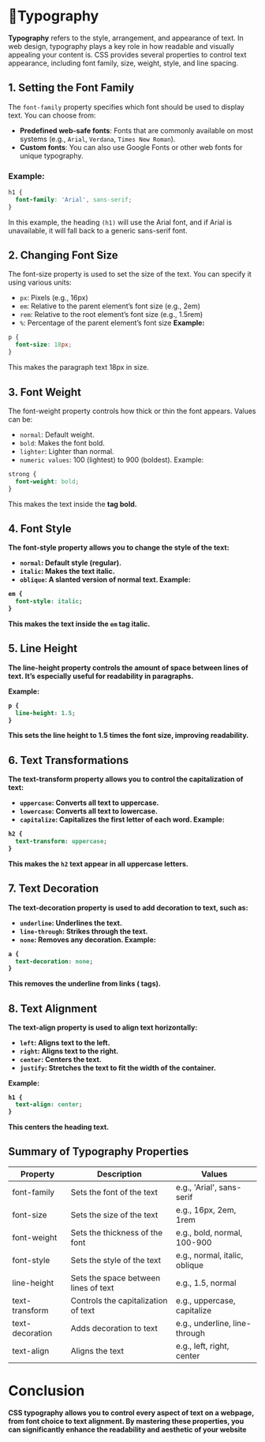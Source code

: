 # :shaved_ice:Typography

**Typography** refers to the style, arrangement, and appearance of text. In web design, typography plays a key role in how readable and visually appealing your content is. CSS provides several properties to control text appearance, including font family, size, weight, style, and line spacing.

## 1. Setting the Font Family

The `font-family` property specifies which font should be used to display text. You can choose from:
- **Predefined web-safe fonts**: Fonts that are commonly available on most systems (e.g., `Arial`, `Verdana`, `Times New Roman`).
- **Custom fonts**: You can also use Google Fonts or other web fonts for unique typography.

### Example:
```css
h1 {
  font-family: 'Arial', sans-serif;
}
```
In this example, the heading `(h1)` will use the Arial font, and if Arial is unavailable, it will fall back to a generic sans-serif font.

## 2. Changing Font Size
The font-size property is used to set the size of the text. You can specify it using various units:

- `px`: Pixels (e.g., 16px)
- `em`: Relative to the parent element’s font size (e.g., 2em)
- `rem`: Relative to the root element’s font size (e.g., 1.5rem)
- `%`: Percentage of the parent element’s font size
**Example:**
```css
p {
  font-size: 18px;
}
```
This makes the paragraph text 18px in size.

## 3. Font Weight
The font-weight property controls how thick or thin the font appears. Values can be:

- `normal`: Default weight.
- `bold`: Makes the font bold.
- `lighter`: Lighter than normal.
- `numeric values`: 100 (lightest) to 900 (boldest).
Example:
```css
strong {
  font-weight: bold;
}
```
This makes the text inside the <strong> tag bold.

## 4. Font Style
The font-style property allows you to change the style of the text:

- `normal`: Default style (regular).
- `italic`: Makes the text italic.
- `oblique`: A slanted version of normal text.
Example:
```css
em {
  font-style: italic;
}
```
This makes the text inside the `em` tag italic.

## 5. Line Height
The line-height property controls the amount of space between lines of text. It’s especially useful for readability in paragraphs.

Example:
```css
p {
  line-height: 1.5;
}
```
This sets the line height to 1.5 times the font size, improving readability.

## 6. Text Transformations
The text-transform property allows you to control the capitalization of text:

- `uppercase`: Converts all text to uppercase.
- `lowercase`: Converts all text to lowercase.
- `capitalize`: Capitalizes the first letter of each word.
Example:
```css
h2 {
  text-transform: uppercase;
}
```
This makes the `h2` text appear in all uppercase letters.

## 7. Text Decoration
The text-decoration property is used to add decoration to text, such as:

- `underline`: Underlines the text.
- `line-through`: Strikes through the text.
- `none`: Removes any decoration.
Example:
```css
a {
  text-decoration: none;
}
```
This removes the underline from links (<a> tags).

## 8. Text Alignment
The text-align property is used to align text horizontally:

- `left`: Aligns text to the left.
- `right`: Aligns text to the right.
- `center`: Centers the text.
- `justify`: Stretches the text to fit the width of the container.

Example:
```css
h1 {
  text-align: center;
}
```
This centers the heading text.

## Summary of Typography Properties

| Property	|  Description	|  Values    |
|-----------|---------------|----------|
|font-family|	Sets the font of the text	|e.g., 'Arial', sans-serif|
|font-size|	Sets the size of the text|	e.g., 16px, 2em, 1rem|
|font-weight|	Sets the thickness of the font	|e.g., bold, normal, 100-900|
|font-style|	Sets the style of the text	|e.g., normal, italic, oblique|
|line-height|	Sets the space between lines of text|	e.g., 1.5, normal|
|text-transform	|Controls the capitalization of text	|e.g., uppercase, capitalize
|text-decoration	|Adds decoration to text	|e.g., underline, line-through|
|text-align	|Aligns the text	|e.g., left, right, center|

# Conclusion
CSS typography allows you to control every aspect of text on a webpage, from font choice to text alignment. By mastering these properties, you can significantly enhance the readability and aesthetic of your website